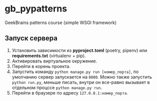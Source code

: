 # gb_pypatterns

GeekBrains patterns course (simple WSGI framework)

## Запуск сервера

1. Установить зависимости из **pyproject.toml** (poetry, pipenv) или **requirements.txt** (virtualenv + pip).
2. Активировать виртуальное окружение.
3. Перейти в корень проекта.
4. Запустить команду ``python manage.py run [номер_порта]``, по умолчанию сервер запускается на ``8000``. Можно также запустить ``python run.py``, меньше писать, внутри он все-равно вызывает в отдельном процссе ``python manage.py run``.
5. Перейти в браузере по адресу ``127.0.0.1:номер_порта``.
